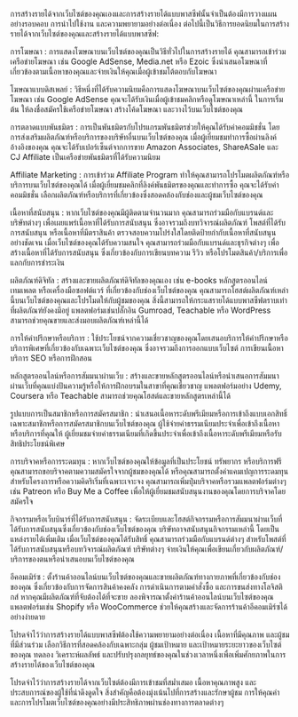 การสร้างรายได้จากเว็บไซต์ของคุณเองและการสร้างรายได้แบบพาสซีฟนั้นจำเป็นต้องมีการวางแผนอย่างรอบคอบ การนำไปใช้งาน และความพยายามอย่างต่อเนื่อง ต่อไปนี้เป็นวิธีการยอดนิยมในการสร้างรายได้จากเว็บไซต์ของคุณและสร้างรายได้แบบพาสซีฟ:

การโฆษณา : การแสดงโฆษณาบนเว็บไซต์ของคุณเป็นวิธีทั่วไปในการสร้างรายได้ คุณสามารถเข้าร่วมเครือข่ายโฆษณา เช่น Google AdSense, Media.net หรือ Ezoic ซึ่งนำเสนอโฆษณาที่เกี่ยวข้องตามเนื้อหาของคุณและจ่ายเงินให้คุณเมื่อผู้เข้าชมโต้ตอบกับโฆษณา

โฆษณาแบบดิสเพลย์ : วิธีหนึ่งที่ได้รับความนิยมคือการแสดงโฆษณาบนเว็บไซต์ของคุณผ่านเครือข่ายโฆษณา เช่น Google AdSense คุณจะได้รับเงินเมื่อผู้เข้าชมคลิกหรือดูโฆษณาเหล่านี้ ในการเริ่มต้น ให้ลงชื่อสมัครใช้เครือข่ายโฆษณา สร้างโค้ดโฆษณา และวางไว้บนเว็บไซต์ของคุณ

การตลาดแบบพันธมิตร : การเป็นพันธมิตรกับโปรแกรมพันธมิตรช่วยให้คุณได้รับค่าคอมมิชชั่น โดยการส่งเสริมผลิตภัณฑ์หรือบริการของบริษัทอื่นบนเว็บไซต์ของคุณ เมื่อผู้เยี่ยมชมทำการซื้อผ่านลิงค์อ้างอิงของคุณ คุณจะได้รับเปอร์เซ็นต์จากการขาย Amazon Associates, ShareASale และ CJ Affiliate เป็นเครือข่ายพันธมิตรที่ได้รับความนิยม

Affiliate Marketing : การเข้าร่วม Affiliate Program ทำให้คุณสามารถโปรโมตผลิตภัณฑ์หรือบริการบนเว็บไซต์ของคุณได้ เมื่อผู้เยี่ยมชมคลิกที่ลิงค์พันธมิตรของคุณและทำการซื้อ คุณจะได้รับค่าคอมมิชชั่น เลือกผลิตภัณฑ์หรือบริการที่เกี่ยวข้องซึ่งสอดคล้องกับช่องและผู้ชมเว็บไซต์ของคุณ

เนื้อหาที่สนับสนุน : หากเว็บไซต์ของคุณมีผู้ติดตามจำนวนมาก คุณสามารถร่วมมือกับแบรนด์และบริษัทต่างๆ เพื่อเผยแพร่เนื้อหาที่ได้รับการสนับสนุน ซึ่งอาจรวมถึงบทวิจารณ์ผลิตภัณฑ์ โพสต์ที่ได้รับการสนับสนุน หรือเนื้อหาที่มีตราสินค้า ตรวจสอบความโปร่งใสโดยติดป้ายกำกับเนื้อหาที่สนับสนุนอย่างชัดเจน เมื่อเว็บไซต์ของคุณได้รับความสนใจ คุณสามารถร่วมมือกับแบรนด์และธุรกิจต่างๆ เพื่อสร้างเนื้อหาที่ได้รับการสนับสนุน ซึ่งเกี่ยวข้องกับการเขียนบทความ รีวิว หรือโปรโมตสินค้า/บริการเพื่อแลกกับการชำระเงิน

ผลิตภัณฑ์ดิจิทัล : สร้างและขายผลิตภัณฑ์ดิจิทัลของคุณเอง เช่น e-books หลักสูตรออนไลน์ เทมเพลต หรือเครื่องมือซอฟต์แวร์ ที่เกี่ยวข้องกับช่องเว็บไซต์ของคุณ คุณสามารถโฮสต์ผลิตภัณฑ์เหล่านี้บนเว็บไซต์ของคุณและโปรโมตให้กับผู้ชมของคุณ สิ่งนี้สามารถให้กระแสรายได้แบบพาสซีฟตราบเท่าที่ผลิตภัณฑ์ยังคงมีอยู่ แพลตฟอร์มเช่นปลั๊กอิน Gumroad, Teachable หรือ WordPress สามารถช่วยคุณขายและส่งมอบผลิตภัณฑ์เหล่านี้ได้

การให้คำปรึกษาหรือบริการ : ใช้ประโยชน์จากความเชี่ยวชาญของคุณโดยเสนอบริการให้คำปรึกษาหรือบริการพิเศษที่เกี่ยวข้องกับเฉพาะเว็บไซต์ของคุณ ซึ่งอาจรวมถึงการออกแบบเว็บไซต์ การเขียนเนื้อหา บริการ SEO หรือการฝึกสอน

หลักสูตรออนไลน์หรือการสัมมนาผ่านเว็บ : สร้างและขายหลักสูตรออนไลน์หรือนำเสนอการสัมมนาผ่านเว็บที่คุณแบ่งปันความรู้หรือให้การฝึกอบรมในสาขาที่คุณเชี่ยวชาญ แพลตฟอร์มอย่าง Udemy, Coursera หรือ Teachable สามารถช่วยคุณโฮสต์และขายหลักสูตรเหล่านี้ได้

รูปแบบการเป็นสมาชิกหรือการสมัครสมาชิก : นำเสนอเนื้อหาระดับพรีเมียมหรือการเข้าถึงแบบเอกสิทธิ์เฉพาะสมาชิกหรือการสมัครสมาชิกบนเว็บไซต์ของคุณ ผู้ใช้จ่ายค่าธรรมเนียมประจำเพื่อเข้าถึงเนื้อหาหรือบริการที่คุณให้ ผู้เยี่ยมชมจ่ายค่าธรรมเนียมที่เกิดขึ้นประจำเพื่อเข้าถึงเนื้อหาระดับพรีเมียมหรือรับสิทธิประโยชน์พิเศษ

การบริจาคหรือการระดมทุน : หากเว็บไซต์ของคุณให้ข้อมูลที่เป็นประโยชน์ ทรัพยากร หรือบริการฟรี คุณสามารถขอบริจาคตามความสมัครใจจากผู้ชมของคุณได้ หรือคุณสามารถตั้งค่าแคมเปญการระดมทุนสำหรับโครงการหรือความคิดริเริ่มที่เฉพาะเจาะจง คุณสามารถเพิ่มปุ่มบริจาคหรือรวมแพลตฟอร์มต่างๆ เช่น Patreon หรือ Buy Me a Coffee เพื่อให้ผู้เยี่ยมชมสนับสนุนงานของคุณโดยการบริจาคโดยสมัครใจ

กิจกรรมหรือเว็บบินาร์ที่ได้รับการสนับสนุน : จัดระเบียบและโฮสต์กิจกรรมหรือการสัมมนาผ่านเว็บที่ได้รับการสนับสนุนซึ่งเกี่ยวข้องกับช่องเว็บไซต์ของคุณ บริษัทอาจสนับสนุนกิจกรรมเหล่านี้ โดยเป็นแหล่งรายได้เพิ่มเติม เมื่อเว็บไซต์ของคุณได้รับสิทธิ์ คุณสามารถร่วมมือกับแบรนด์ต่างๆ สำหรับโพสต์ที่ได้รับการสนับสนุนหรือบทวิจารณ์ผลิตภัณฑ์ บริษัทต่างๆ จ่ายเงินให้คุณเพื่อเขียนเกี่ยวกับผลิตภัณฑ์/บริการของตนหรือนำเสนอบนเว็บไซต์ของคุณ

อีคอมเมิร์ซ : ตั้งร้านค้าออนไลน์บนเว็บไซต์ของคุณและขายผลิตภัณฑ์ทางกายภาพที่เกี่ยวข้องกับช่องของคุณ ซึ่งเกี่ยวข้องกับการจัดการสินค้าคงคลัง การดำเนินการตามคำสั่งซื้อ และการขนส่งทางโลจิสติกส์ หากคุณมีผลิตภัณฑ์ที่จับต้องได้ที่จะขาย ลองพิจารณาตั้งค่าร้านค้าออนไลน์บนเว็บไซต์ของคุณ แพลตฟอร์มเช่น Shopify หรือ WooCommerce ช่วยให้คุณสร้างและจัดการร้านค้าอีคอมเมิร์ซได้อย่างง่ายดาย

โปรดจำไว้ว่าการสร้างรายได้แบบพาสซีฟต้องใช้ความพยายามอย่างต่อเนื่อง เนื้อหาที่มีคุณภาพ และผู้ชมที่มีส่วนร่วม เลือกวิธีการที่สอดคล้องกับเฉพาะกลุ่ม ผู้ชมเป้าหมาย และเป้าหมายระยะยาวของเว็บไซต์ของคุณ ทดลอง วิเคราะห์ผลลัพธ์ และปรับปรุงกลยุทธ์ของคุณในช่วงเวลาหนึ่งเพื่อเพิ่มศักยภาพในการสร้างรายได้ของเว็บไซต์ของคุณ

โปรดจำไว้ว่าการสร้างรายได้จากเว็บไซต์ต้องมีการเข้าชมที่สม่ำเสมอ เนื้อหาคุณภาพสูง และประสบการณ์ของผู้ใช้ที่น่าดึงดูดใจ สิ่งสำคัญคือต้องมุ่งเน้นไปที่การสร้างและรักษาผู้ชม การให้คุณค่า และการโปรโมตเว็บไซต์ของคุณอย่างมีประสิทธิภาพผ่านช่องทางการตลาดต่างๆ
